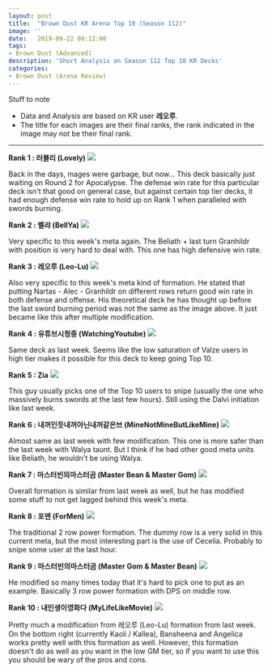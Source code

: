 ```yaml
---
layout: post
title:  "Brown Dust KR Arena Top 10 (Season 112)"
image: ''
date:   2019-09-22 00:12:00
tags:
- Brown Dust (Advanced)
description: 'Short Analysis on Season 112 Top 10 KR Decks'
categories:
- Brown Dust (Arena Review)
---
```


Stuff to note

* Data and Analysis are based on KR user **레오루**.
* The title for each images are their final ranks, the rank indicated in the image may not be their final rank.

---

**Rank 1 : 러블리 (Lovely)**
<img src="../uploads/S112-1.png">

Back in the days, mages were garbage, but now... This deck basically just waiting on Round 2 for Apocalypse. The defense win rate for this particular deck isn't that good on general case, but against certain top tier decks, it had enough defense win rate to hold up on Rank 1 when paralleled with swords burning.

**Rank 2 : 벨랴 (BellYa)**
<img src="../uploads/S112-2.png">

Very specific to this week's meta again. The Beliath + last turn Granhildr with position is very hard to deal with. This one has high defensive win rate.

**Rank 3 : 레오루 (Leo-Lu)**
<img src="../uploads/S112-3.png">

Also very specific to this week's meta kind of formation. He stated that putting Nartas - Alec - Granhildr on different rows return good win rate in both defense and offense. His theoretical deck he has thought up before the last sword burning period was not the same as the image above. It just became like this after multiple modification.

**Rank 4 : 유튜브시청중 (WatchingYoutube)**
<img src="../uploads/S112-4.png">

Same deck as last week. Seems like the low saturation of Valze users in high tier makes it possible for this deck to keep going Top 10.

**Rank 5 : Zia**
<img src="../uploads/S112-5.png">

This guy usually picks one of the Top 10 users to snipe (usually the one who massively burns swords at the last few hours). Still using the Dalvi initiation like last week.

**Rank 6 : 내꺼인듯내꺼아닌내꺼같은브 (MineNotMineButLikeMine)**
<img src="../uploads/S112-6.png">

Almost same as last week with few modification. This one is more safer than the last week with Walya taunt. But I think if he had other good meta units like Beliath, he wouldn't be using Walya.

**Rank 7 : 마스터빈의마스터곰 (Master Bean & Master Gom)**
<img src="../uploads/S112-7.png">

Overall formation is similar from last week as well, but he has modified some stuff to not get lagged behind this week's meta.

**Rank 8 : 포맨 (ForMen)**
<img src="../uploads/S112-8.png">

The traditional 2 row power formation. The dummy row is a very solid in this current meta, but the most interesting part is the use of Cecelia. Probably to snipe some user at the last hour.

**Rank 9 : 마스터빈의마스터곰 (Master Gom & Master Bean)**
<img src="../uploads/S112-9.png">

He modified so many times today that it's hard to pick one to put as an example. Basically 3 row power formation with DPS on middle row.

**Rank 10 : 내인생이영화다 (MyLifeLikeMovie)**
<img src="../uploads/S112-10.png">

Pretty much a modification from 레오루 (Leo-Lu) formation from last week. On the bottom right (currently Kaoli / Kallea), Bansheena and Angelica works pretty well with this formation as well. However, this formation doesn't do as well as you want in the low GM tier, so if you want to use this you should be wary of the pros and cons.
